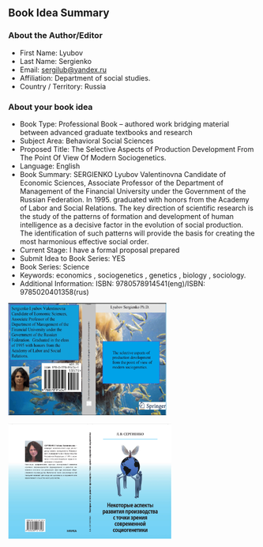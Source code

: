 ## Book Idea Summary

### About the Author/Editor

- First Name:  Lyubov
- Last Name: Sergienko
- Email: sergilub@yandex.ru
- Affiliation: Department of social studies.
- Country / Territory: Russia

### About your book idea
- Book Type: Professional Book – authored work bridging material between advanced graduate textbooks and research
- Subject Area: Behavioral Social Sciences
- Proposed Title: The Selective Aspects of Production Development From The Point Of View Of Modern Sociogenetics.
- Language: English 
- Book Summary: SERGIENKO Lyubov Valentinovna Candidate of Economic Sciences, Associate Professor of the Department of Management of the Financial University under the Government of the Russian Federation. In 1995. graduated with honors from the Academy of Labor and Social Relations. The key direction of scientific research is the study of the patterns of formation and development of human intelligence as a decisive factor in the evolution of social production. The identification of such patterns will provide the basis for creating the most harmonious effective social order.
- Current Stage: I have a formal proposal prepared
- Submit Idea to Book Series: YES
- Book Series: Science
- Keywords: economics , sociogenetics , genetics , biology , sociology.
- Additional Information: ISBN: 9780578914541(eng)/ISBN: 9785020401358(rus)

[<img src="https://github.com/NikolayTach/Sociology/blob/main/Screenshot%20from%202023-01-09%2014-31-11.png" width="320"/>](image.png)

[<img src="https://github.com/NikolayTach/Sociology/blob/main/Screenshot%20from%202023-01-09%2014-29-47.png" width="330"/>](image.png)
